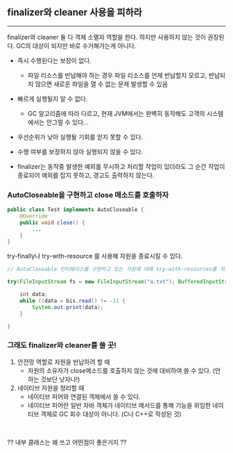 ## finalizer와 cleaner 사용을 피하라
---
finalizer와 cleaner 둘 다 객체 소멸자 역할을 한다.
하지만 사용하지 않는 것이 권장된다. GC의 대상이 되지만 바로 수거해가는게 아니다.

- 즉시 수행된다는 보장이 없다.
	- 파일 리소스를 반납해야 하는 경우 파일 리소스를 언제 반납할지 모르고, 반납되지 않으면 새로운 파일을 열 수 없는 문제 발생할 수 있음
    
- 빠르게 실행될지 알 수 없다.
	- GC 알고리즘에 따라 다르고, 현재 JVM에서는 완벽히 동작해도 고객의 시스템에서는 안그럴 수 있다...
- 우선순위가 낮아 실행될 기회를 얻지 못할 수 있다.
- 수행 여부를 보장하지 않아 실행되지 않을 수 있다.
- finalizer는 동작중 발생한 예외를 무시하고 처리할 작업이 있더라도 그 순간 작업이 종료되어 예외를 잡지 못하고, 경고도 출력하지 않는다.


### AutoCloseable을 구현하고 close 메소드를 호출하자
```java
public class Test implements AutoCloseable {
	@Override
    public void close() {
    	...
    }
}
```
try-finally나 try-with-resource 를 사용해 자원을 종료시킬 수 있다.
```java
// AutoCloseable 인터페이스를 구현하고 있는 자원에 대해 try-with-resources를 적용 가능

try(FileInputStream fs = new FileInputStream("a.txt"); BufferedInputStream bis = new BufferedInputStream(fs)) {

	int data;
    while ((data = bis.read() != -1) {
    	System.out.print(data);
    }

}
```

### 그래도 finalizer와 cleaner를 쓸 곳!
1. 안전망 역할로 자원을 반납하려 할 때
	- 자원의 소유자가 close메소드를 호출하지 않는 것에 대비하여 쓸 수 있다. (안하는 것보단 낫자나!)
2. 네이티브 자원을 정리할 때
	- 네이티브 피어와 연결된 객체에서 쓸 수 있다.
    - 네이티브 피어란 일반 자바 객체가 네이티브 메서드를 통해 기능을 위임한 네이티브 객체로 GC 회수 대상이 아니다. (C나 C++로 작성된 것)


<br>

?? 내부 클래스는 왜 쓰고 어떤점이 좋은거지 ??